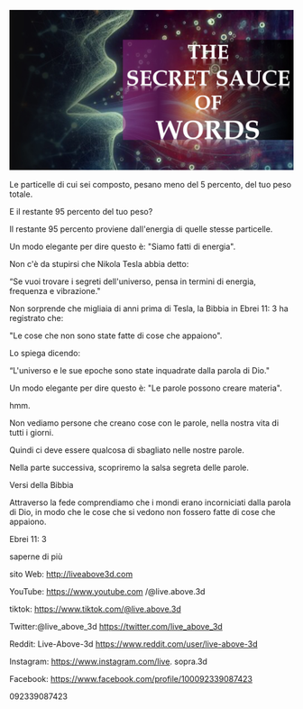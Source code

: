 ![Video cover image](../cover.jpeg "cover-photo")

Le particelle di cui sei composto, pesano meno del 5 percento, del tuo peso totale.

E il restante 95 percento del tuo peso?

Il restante 95 percento proviene dall'energia di quelle stesse particelle.

Un modo elegante per dire questo è: "Siamo fatti di energia".

Non c'è da stupirsi che Nikola Tesla abbia detto:

“Se vuoi trovare i segreti dell'universo, pensa in termini di energia, frequenza e vibrazione."

Non sorprende che migliaia di anni prima di Tesla, la Bibbia in Ebrei 11: 3 ha registrato che:

"Le cose che non sono state fatte di cose che appaiono".

Lo spiega dicendo:

“L'universo e le sue epoche sono state inquadrate dalla parola di Dio."

Un modo elegante per dire questo è: "Le parole possono creare materia".

hmm.

Non vediamo persone che creano cose con le parole, nella nostra vita di tutti i giorni.

Quindi ci deve essere qualcosa di sbagliato nelle nostre parole.

Nella parte successiva, scopriremo la salsa segreta delle parole.

Versi della Bibbia

Attraverso la fede comprendiamo che i mondi erano incorniciati dalla parola di Dio, in modo che le cose che si vedono non fossero fatte di cose che appaiono.

Ebrei 11: 3

saperne di più

sito Web: http://liveabove3d.com

YouTube: https://www.youtube.com /@live.above.3d

tiktok: https://www.tiktok.com/@live.above.3d

Twitter:@live_above_3d https://twitter.com/live_above_3d

Reddit: Live-Above-3d https://www.reddit.com/user/live-above-3d

Instagram: https://www.instagram.com/live. sopra.3d

Facebook: https://www.facebook.com/profile/100092339087423

092339087423